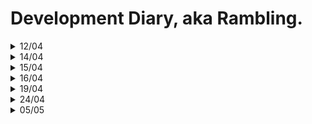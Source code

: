 # Development Diary, aka Rambling.

<details>
<summary>12/04</summary>

# Regex and Line Scraping
I was pondering replacing regex with my own scraper. But I got convinced that it would be a bad idea, and regex is good for that purpose.  
In the spirit of improving this software, I simplified the regex string and added better handling for different formats. Previously, my regex could only handle `<number>\s<chars>`. Now it can handle `x` and/or `,` after the number. Additionally, the name may contain special characters.

# GUI
The short-term plan is to implement a two-panel system in my GUI. The right panel would list cards, etc., and the left panel would serve as a place for graphs or card images. Today evening, I implemented the panels, and the left one worked without a hitch.

# TODO
I also implemented the method for my deck data. So, I assume that I will/can implement different graphs (e.g., Mana curve) tomorrow.
</details>

<details>
<summary>14/04</summary>

# Filling the Different Cards
One of the goals of this rewrite was to increase error handling, or rather, make a better pipeline from card name to card object. Unfortunately, I forgot one thing. In MTG, there are cards called MDFC (Modal Double-Faced Cards). Their names are written as "Side1 // Side2". This is not feasible for my software at the moment. The software refuses any MDFC, and thus the decklists might be incomplete. Hopefully, this is fixable with a regex update.  
**Update:**  
This is due to:  
My data, where every card's data is found, has names as "Side1/Side2", but every deckbuilding site exports cards with names like "Side1".  
I need to reprogram the way I look up data from my file.

# GUI
The deck upload can now be handled by clicking a saved deck.  
The GUI is as big as its content, same as the Saved Decks list.  
Basically, saving and loading saved decks feels better and requires fewer clicks.
</details>

<details>
<summary>15/04</summary>

# Reading and Making Cards
For some time, I have had problems with:
- Loading time
- Two-faced cards.

Today, I fixed one problem and improved upon another.  
Now my software does not throw an error when it encounters a two-faced card. The naming was a problem because it is somewhat different.  
The second problem was quite a hefty loading time when creating a deck. Based on my feeling, it has decreased a bit because I adjusted the logic.

# Enforcing Format Rules
Even though this software only understands one game and one format, I am going to expand on at least different formats. This is one of the reasons I need to have these format rules enforced. If I load a deck, I need to be able to trust that it is "legal".  
Currently, `enforceFormatRules` is located in the `EDHDeck` class. I need to think if `MTGDeck` is a better place for it. I could just overload that function to use it in every format.

# Machine Learning
The biggest part of this ML rewrite is creating a new data pipeline and writing a new class for data. But because V2 has more robust foundations, I think it will be much easier than last time. Also, now I have experience with this software.  
Today, I imported some of my old code regarding vectorizing and wrote a class for ML-MTGCard.

# TODO: Tests
I still haven't written any tests. That is something I need to do.
</details>

<details>
<summary>16/04</summary>

# Tests
Today is the time to write tests. My strategy is to write tests for the "critical path".  
As I said, I am using PyTest. Tests are located in the `tests` folder.
</details>

<details>
<summary>19/04</summary>

# Card Images
I value the card image feature because there are over 40,000 unique cards in MTG, and it's a fool's errand trying to remember them all. Having access to card images is vital when pondering your deck. So, it is a very user-friendly feature.  
I implemented this as follows:  
In my data, I have a link to Scryfall, so when creating a card object, it fetches the link.  
In the software, when you click that card in the deck preview, it dynamically fetches that image, temporarily saves it, and shows it.  
This way, there is no massive card image database in the software.
</details>

<details>
<summary>24/04</summary>

# Database Update
For some time, I have suffered from slow deck/card creation times. This was (of course) due to a horrible way of finding card data. I used JSON and iterated over it, basically having O(n/2) times. I decided to implement an SQLite database to cut search times and enable better partial search and attribute search.  
Today, I implemented the database, filled it, and created new methods. As you can imagine, load times were drastically reduced. In the future, I will implement attribute search and partial search.

Some reasons to choose a relational database, SQLite in this case:
- Two features, partial match and attribute search, are important.
- SQLite has native support.
- With SQLite, I don't have to care about balancing binary trees because the DB does it for me. I was thinking about implementing a binary search tree with my data.
- SQLite gives me flexibility when creating new features. With this software, I don't benefit from absolute search time. It just needs to be fast enough not to be noticed by the user.
</details>

<details>
<summary>05/05</summary>

For the last week, I had a terrible week and did not think about this project at all. Of course, this gave me some perspective once I opened my editor again. On days 04 and 05, I implemented new features for the Create Deck page. There is card search by attributes, and you can save the deck. But once I finished these features, I felt something had changed. **My code has become too messy.**  
I suppose, because this is all "new code", it made me lose sight of the most important aspect: **Planning**. I am having a hard time finding the correct piece of code or bug. I have too much code in one place, and I have too many different methods.  

So... For the next few days, I will do some cleanup.  
I will:
- Review the code
- Think long and hard
- Draw some schemas of the system
- Hopefully reduce the number of methods by making more generic methods
- Make code more reusable
- Improve error handling

I think the root cause of these recent problems is a lack of "vision". Taking time to review my code and trying to improve it, instead of making new code, will make for a better development experience.  
On a small side note, I think I should not only think about what my methods return, but also what I want them to return and why. I need to make myself clear on what is the main data I am handling.
</details>